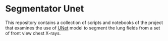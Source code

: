 # Segmentator Unet

This repository contains a collection of scripts and notebooks of the project that examines the use of <a href="https://arxiv.org/abs/1505.04597" target="_blank">UNet</a> model to segment the lung fields from a set of front view chest X-rays.

